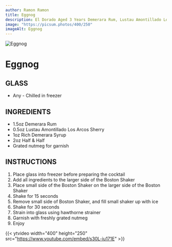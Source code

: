 ```yaml
---
author: Ramon Ramon
title: Eggnog
description: El Dorado Aged 3 Years Demerara Rum, Lustau Amontillado Los Arcos Sherry, Demerara Syrup, Half & Half, Whole Egg, Nutmeg
image: "https://picsum.photos/400/250"
imageAlt: Eggnog
---
```


![Eggnog](https://picsum.photos/400/250 "Picture of Eggnog")

# Eggnog

## GLASS

-   Any - Chilled in freezer

## INGREDIENTS

-   1.5oz Demerara Rum
-   0.5oz Lustau Amontillado Los Arcos Sherry
-   1oz Rich Demerara Syrup
-   2oz Half & Half
-   Grated nutmeg for garnish

## INSTRUCTIONS

1. Place glass into freezer before preparing the cocktail
2. Add all ingredients to the larger side of the Boston Shaker
3. Place small side of the Boston Shaker on the larger side of the Boston Shaker
4. Shake for 15 seconds
5. Remove small side of Boston Shaker, and fill small shaker up with ice
6. Shake for 30 seconds
7. Strain into glass using hawthorne strainer
8. Garnish with freshly grated nutmeg
9. Enjoy

{{< ytvideo width="400" height="250" src="https://www.youtube.com/embed/s30L-iu171E" >}}
